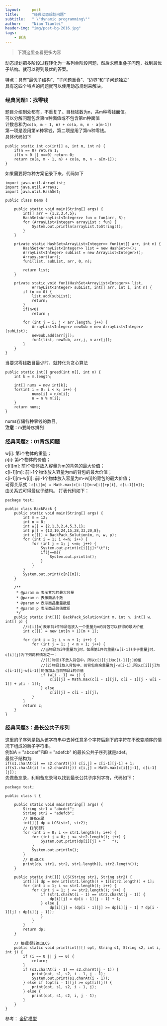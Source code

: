 ```yaml
---
layout:     post
title:      "经典动态规划问题"
subtitle:   " \"dynamic programming\""
author:     "Nian Tianlei"
header-img: "img/post-bg-2016.jpg"
tags:
    - 算法
---
```


> 下滑这里查看更多内容

动态规划把多阶段过程转化为一系列单阶段问题，然后求解重叠子问题，找到最优子结构。就可以得到最优的答案。

特点：具有“最优子结构”、“子问题重叠”、“边界”和“子问题独立”  
具有这四个特点的问题就可以使用动态规划来解决。

### 经典问题1：找零钱  
题目介绍到处都有，不重复了。目标钱数为n，共m种零钱面值。  
可以分解问题包含第m种面值或不包含第m种面值  
计数总和为`co(a, m - 1, n) + co(a, m, n - a[m-1])`  
第一项是没用第m种零钱，第二项是用了第m种零钱。  
具体代码如下  
```
public static int co(int[] a, int m, int n) {
	if(n == 0) return 1;
	if(n < 0 || m==0) return 0;
	return co(a, m - 1, n) + co(a, m, n - a[m-1]);
}
```

如果需要将每种方案记录下来，代码如下  
```
import java.util.ArrayList;
import java.util.Arrays;
import java.util.HashSet;
 
public class Demo {

    public static void main(String[] args) {
        int[] arr = {1,2,3,4,5};
        HashSet<ArrayList<Integer>> fun = fun(arr, 8);
        for (ArrayList<Integer> arrayList : fun) {
            System.out.println(arrayList.toString());
        }
    }
 
    private static HashSet<ArrayList<Integer>> fun(int[] arr, int n) {
        HashSet<ArrayList<Integer>> list = new HashSet<>();
        ArrayList<Integer> subList = new ArrayList<Integer>();
        Arrays.sort(arr);
        fun1(list, subList, arr, 0, n);
         
        return list;
    }
 
    private static void fun1(HashSet<ArrayList<Integer>> list,
            ArrayList<Integer> subList, int[] arr, int i, int n) {
        if (n == 0) {
            list.add(subList);
            return;
        }
        if(n<0)
            return ;
             
        for (int j = i; j < arr.length; j++) {
            ArrayList<Integer> newSub = new ArrayList<Integer>(subList);
            newSub.add(arr[j]);
            fun1(list, newSub, arr,j, n-arr[j]);
        }
    }
}
```
当要求零钱数目最少时，就转化为贪心算法  
```
public static int[] greed(int m[], int n) {
    int k = m.length;

    int[] nums = new int[k];
    for(int i = 0; i < k; i++) {
            nums[i] = n/m[i];
            n = n % m[i];
    }
    return nums;
}
 ```
nums存储各种零钱的数目。  
**注意**：m要降序排列





### 经典问题2：01背包问题  
w[i]: 第i个物体的重量；  
p[i]: 第i个物体的价值；  
c[i][m]: 前i个物体放入容量为m的背包的最大价值；  
c[i-1][m]: 前i-1个物体放入容量为m的背包的最大价值；  
c[i-1][m-w[i]]: 前i-1个物体放入容量为m-w[i]的背包的最大价值；  
可得关系式：`c[i][m] = Math.max(c[i-1][m-w[i]]+p[i], c[i-1][m]);`  
由关系式可得最优子结构。
打表代码如下：  
```
package test;

public class BackPack {
    public static void main(String[] args) {
        int m = 12;
        int n = 8;
        int w[] = {2,1,3,2,4,5,3,1};
        int p[] = {13,10,24,15,28,33,20,8};
        int c[][] = BackPack_Solution(m, n, w, p);
        for (int i = 1; i <=n; i++) {
            for (int j = 1; j <=m; j++) {
                System.out.print(c[i][j]+"\t");
                if(j==m){
                    System.out.println();
                }
            }
        }
        System.out.print(c[n][m]);
    }

    /**
     * @param m 表示背包的最大容量
     * @param n 表示商品个数
     * @param w 表示商品重量数组
     * @param p 表示商品价值数组
     */
    public static int[][] BackPack_Solution(int m, int n, int[] w, int[] p) {
        //c[i][m]表示前i件物品恰放入一个重量为m的背包可以获得的最大价值
        int c[][] = new int[n + 1][m + 1];

        for (int i = 1; i < n + 1; i++) {
            for (int j = 1; j < m + 1; j++) {
                //当物品为i件重量为j时，如果第i件的重量(w[i-1])小于重量j时，c[i][j]为下列两种情况之一：
                //(1)物品i不放入背包中，所以c[i][j]为c[i-1][j]的值
                //(2)物品i放入背包中，则背包剩余重量为j-w[i-1],所以c[i][j]为c[i-1][j-w[i-1]]的值加上当前物品i的价值
                if (w[i - 1] <= j) {
                    c[i][j] = Math.max(c[i - 1][j], c[i - 1][j - w[i - 1]] + p[i - 1]);
                } else
                    c[i][j] = c[i - 1][j];
            }
        }
        return c;
    }
}

```
### 经典问题3：最长公共子序列  
这里的子序列是指从该字符串中去掉任意多个字符后剩下的字符在不改变顺序的情况下组成的新子字符串。  
例如A = "abcdef"和B = "adefcb" 的最长公共子序列就是adef。  
最优子结构为:  
`if(s1.charAt(i) == s2.charAt(j)) c[i,j] = c[i-1][j-1] + 1;`  
`if(s1.charAt(i) != s2.charAt(j)) c[i,j] = Math.max(c[i][j-1], c[i-1][j]);`  
先做备忘录，利用备忘录可以找到最长公共子序列字符，代码如下：  
```
package test;

public class t {

    public static void main(String[] args) {
        String str1 = "abcdef";
        String str2 = "adefcb";
        // 做备忘录
        int[][] dp = LCS(str1, str2);
        // 打印矩阵
        for (int i = 0; i <= str1.length(); i++) {
            for (int j = 0; j <= str2.length(); j++) {
                System.out.print(dp[i][j] + "   ");
            }
            System.out.println();
        }
        // 输出LCS
        print(dp, str1, str2, str1.length(), str2.length());
    }

    public static int[][] LCS(String str1, String str2) {
        int[][] dp = new int[str1.length() + 1][str2.length() + 1];
        for (int i = 1; i <= str1.length(); i++) {
            for (int j = 1; j <= str2.length(); j++) {
                if (str1.charAt(i - 1) == str2.charAt(j - 1)) {
                    dp[i][j] = dp[i - 1][j - 1] + 1;
                } else {
                    dp[i][j] = (dp[i - 1][j] >= dp[i][j - 1] ? dp[i - 1][j] : dp[i][j - 1]);
                }
            }
        }
        return dp;
    }

    // 根据矩阵输出LCS
    public static void print(int[][] opt, String s1, String s2, int i, int j) {
        if (i == 0 || j == 0) {
            return;
        }
        if (s1.charAt(i - 1) == s2.charAt(j - 1)) {
            print(opt, s1, s2, i - 1, j - 1);
            System.out.print(s1.charAt(i - 1));
        } else if (opt[i - 1][j] >= opt[i][j]) {
            print(opt, s1, s2, i - 1, j);
        } else {
            print(opt, s1, s2, i, j - 1);
        }
    }
}
```




参考：
[金矿模型](http://www.jianshu.com)